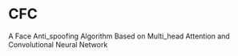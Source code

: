 # CFC
A Face Anti_spoofing Algorithm Based on Multi_head Attention and Convolutional Neural Network
